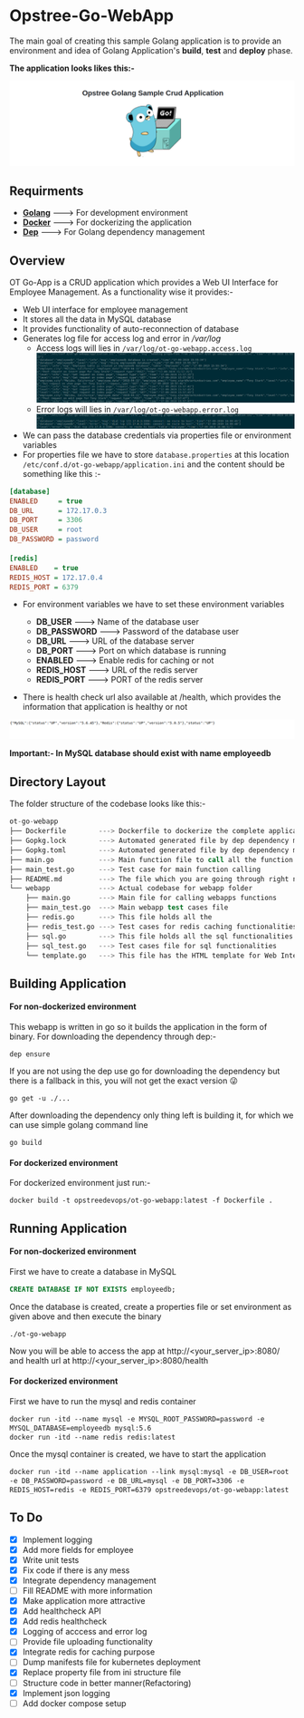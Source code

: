 # Opstree-Go-WebApp

The main goal of creating this sample Golang application is to provide an environment and idea of Golang Application's **build**, **test** and **deploy** phase.

**The application looks likes this:-**

![](./img/ot-go-webapp.png)

## Requirments

- **[Golang](https://golang.org/)** ---> For development environment
- **[Docker](https://www.docker.com/)** ---> For dockerizing the application
- **[Dep](https://github.com/golang/dep)** ---> For Golang dependency management

## Overview

OT Go-App is a CRUD application which provides a Web UI Interface for Employee Management. As a functionality wise it provides:- 

- Web UI interface for employee management
- It stores all the data in MySQL database
- It provides functionality of auto-reconnection of database
- Generates log file for access log and error in */var/log*
    - Access logs will lies in `/var/log/ot-go-webapp.access.log`
![](./img/ot-go-webapp-logging.png)
    - Error logs will lies in `/var/log/ot-go-webapp.error.log`
![](./img/ot-go-webapp-error.png)
- We can pass the database credentials via properties file or environment variables
- For properties file we have to store `database.properties` at this location `/etc/conf.d/ot-go-webapp/application.ini` and the content should be something like this :-

```ini
[database]
ENABLED     = true
DB_URL      = 172.17.0.3
DB_PORT     = 3306
DB_USER     = root
DB_PASSWORD = password

[redis]
ENABLED    = true
REDIS_HOST = 172.17.0.4
REDIS_PORT = 6379
```

- For environment variables we have to set these environment variables
    - **DB_USER** ---> Name of the database user
    - **DB_PASSWORD** ---> Password of the database user
    - **DB_URL** ---> URL of the database server
    - **DB_PORT** ---> Port on which database is running
    - **ENABLED** ---> Enable redis for caching or not
    - **REDIS_HOST** ---> URL of the redis server
    - **REDIS_PORT** ---> PORT of the redis server

- There is health check url also available at /health, which provides the information that application is healthy or not

![](./img/healthcheck.png)

**Important:- In MySQL database should exist with name employeedb**

## Directory Layout

The folder structure of the codebase looks like this:-

```s
ot-go-webapp
├── Dockerfile        ---> Dockerfile to dockerize the complete application
├── Gopkg.lock        ---> Automated generated file by dep dependency manager
├── Gopkg.toml        ---> Automated generated file by dep dependency manager
├── main.go           ---> Main function file to call all the function
├── main_test.go      ---> Test case for main function calling
├── README.md         ---> The file which you are going through right now
└── webapp            ---> Actual codebase for webapp folder
    ├── main.go       ---> Main file for calling webapps functions
    ├── main_test.go  ---> Main webapp test cases file
    ├── redis.go      ---> This file holds all the 
    ├── redis_test.go ---> Test cases for redis caching functionalities
    ├── sql.go        ---> This file holds all the sql functionalities related stuff
    ├── sql_test.go   ---> Test cases file for sql functionalities
    └── template.go   ---> This file has the HTML template for Web Interface
```

## Building Application

#### For non-dockerized environment

This webapp is written in go so it builds the application in the form of binary. For downloading the dependency through dep:-

```shell
dep ensure
```

If you are not using the dep use go for downloading the dependency but there is a fallback in this, you will not get the exact version :stuck_out_tongue_winking_eye:

```shell
go get -u ./...
```

After downloading the dependency only thing left is building it, for which we can use simple golang command line

```shell
go build
```

#### For dockerized environment

For dockerized environment just run:-

```shell
docker build -t opstreedevops/ot-go-webapp:latest -f Dockerfile .
```

## Running Application

#### For non-dockerized environment

First we have to create a database in MySQL

```sql
CREATE DATABASE IF NOT EXISTS employeedb;
```

Once the database is created, create a properties file or set environment as given above and then execute the binary

```shell
./ot-go-webapp
```

Now you will be able to access the app at http://<your_server_ip>:8080/ and health url at http://<your_server_ip>:8080/health

#### For dockerized environment

First we have to run the mysql and redis container

```shell
docker run -itd --name mysql -e MYSQL_ROOT_PASSWORD=password -e MYSQL_DATABASE=employeedb mysql:5.6
docker run -itd --name redis redis:latest
```

Once the mysql container is created, we have to start the application

```shell
docker run -itd --name application --link mysql:mysql -e DB_USER=root -e DB_PASSWORD=password -e DB_URL=mysql -e DB_PORT=3306 -e REDIS_HOST=redis -e REDIS_PORT=6379 opstreedevops/ot-go-webapp:latest
```

## To Do
- [X] Implement logging
- [X] Add more fields for employee
- [X] Write unit tests
- [X] Fix code if there is any mess
- [X] Integrate dependency management
- [ ] Fill README with more information
- [X] Make application more attractive
- [X] Add healthcheck API
- [X] Add redis healthcheck
- [X] Logging of acccess and error log
- [ ] Provide file uploading functionality
- [X] Integrate redis for caching purpose
- [ ] Dump manifests file for kubernetes deployment
- [X] Replace property file from ini structure file
- [ ] Structure code in better manner(Refactoring)
- [X] Implement json logging
- [ ] Add docker compose setup
